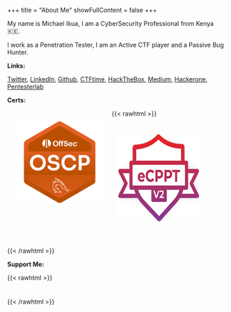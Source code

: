 +++
title = "About Me"
showFullContent = false
+++

My name is Michael Ikua, I am a CyberSecurity Professional from Kenya :kenya:.

I work as a Penetration Tester, I am an Active CTF player and a Passive Bug Hunter.

**Links:** 

[Twitter](https://twitter.com/ikuamike), [LinkedIn](https://www.linkedin.com/in/ikuamike), [Github](https://github.com/ikuamike), [CTFtime](https://ctftime.org/user/36989), [HackTheBox](https://app.hackthebox.eu/profile/23062), [Medium](https://ikuamike.medium.com/), [Hackerone](https://hackerone.com/ikuamike), [Pentesterlab](https://pentesterlab.com/profile/ikuamike)

**Certs:** 

{{< rawhtml >}}
<a href="https://blog.ikuamike.io/certs/Michael-Ikua-OSCP.pdf" target="_blank">
  <img  src="/img/OSCP.png" alt="OSCP" position="center" style="border-radius: 10px;float:left;padding: 20px 20px" width="200" height="200"></img>
</a>

<a href="https://blog.ikuamike.io/certs/Michael-Ikua-eCPPT-v2.pdf" target="_blank">
  <img  src="/img/eCPPTv2.png" alt="eCPPTv2" position="center" style="border-radius: 10px;float:left;padding:25px 7.5px;" width="200" height="200"></img>
</a>

<div style="clear: both;padding: 10px;"></div>

{{< /rawhtml >}}

**Support Me:**

{{< rawhtml >}}
<div style="text-align: center;display: flex;justify-content: left;padding-top: 10px;clear: both;">
  <script type="text/javascript" src="https://cdnjs.buymeacoffee.com/1.0.0/button.prod.min.js" data-name="bmc-button" data-slug="ikuamike" data-color="#78E2A0" data-emoji=""  data-font="Cookie" data-text="Buy me a coffee" data-outline-color="#000000" data-font-color="#1F222A" data-coffee-color="#FFDD00" ></script>
</div>

{{< /rawhtml >}}

